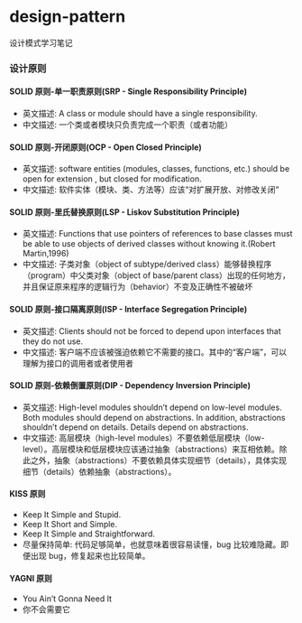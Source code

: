 # design-pattern
设计模式学习笔记

### 设计原则
#### SOLID 原则-单一职责原则(SRP - Single Responsibility Principle)
- 英文描述: A class or module should have a single responsibility.
- 中文描述: 一个类或者模块只负责完成一个职责（或者功能）

#### SOLID 原则-开闭原则(OCP - Open Closed Principle)
- 英文描述: software entities (modules, classes, functions, etc.) should be open for extension , but closed for modification.
- 中文描述: 软件实体（模块、类、方法等）应该“对扩展开放、对修改关闭”

#### SOLID 原则-里氏替换原则(LSP - Liskov Substitution Principle)
- 英文描述: Functions that use pointers of references to base classes must be able to use objects of derived classes without knowing it.(Robert Martin,1996)
- 中文描述: 子类对象（object of subtype/derived class）能够替换程序（program）中父类对象（object of base/parent class）出现的任何地方，并且保证原来程序的逻辑行为（behavior）不变及正确性不被破坏

#### SOLID 原则-接口隔离原则(ISP - Interface Segregation Principle)
- 英文描述: Clients should not be forced to depend upon interfaces that they do not use.
- 中文描述: 客户端不应该被强迫依赖它不需要的接口。其中的“客户端”，可以理解为接口的调用者或者使用者

#### SOLID 原则-依赖倒置原则(DIP - Dependency Inversion Principle)
- 英文描述: High-level modules shouldn’t depend on low-level modules. Both modules should depend on abstractions. In addition, abstractions shouldn’t depend on details. Details depend on abstractions.
- 中文描述: 高层模块（high-level modules）不要依赖低层模块（low-level）。高层模块和低层模块应该通过抽象（abstractions）来互相依赖。除此之外，抽象（abstractions）不要依赖具体实现细节（details），具体实现细节（details）依赖抽象（abstractions）。

#### KISS 原则
- Keep It Simple and Stupid.
- Keep It Short and Simple.
- Keep It Simple and Straightforward.
- 尽量保持简单: 代码足够简单，也就意味着很容易读懂，bug 比较难隐藏。即便出现 bug，修复起来也比较简单。

#### YAGNI 原则
- You Ain’t Gonna Need It
- 你不会需要它